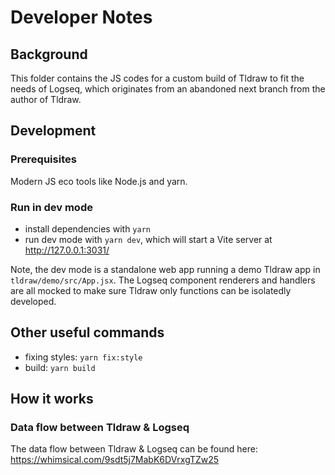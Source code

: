 # Developer Notes

## Background

This folder contains the JS codes for a custom build of Tldraw to fit the needs of Logseq, which originates from an abandoned next branch from the author of Tldraw.

## Development

### Prerequisites

Modern JS eco tools like Node.js and yarn.

### Run in dev mode

- install dependencies with `yarn`
- run dev mode with `yarn dev`, which will start a Vite server at http://127.0.0.1:3031/

Note, the dev mode is a standalone web app running a demo Tldraw app in `tldraw/demo/src/App.jsx`. The Logseq component renderers and handlers are all mocked to make sure Tldraw only functions can be isolatedly developed.

## Other useful commands

- fixing styles: `yarn fix:style`
- build: `yarn build`

## How it works

### Data flow between Tldraw & Logseq

The data flow between Tldraw & Logseq can be found here: https://whimsical.com/9sdt5j7MabK6DVrxgTZw25
